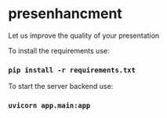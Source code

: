 # presenhancment
Let us improve the quality of your presentation

To install the requirements use:
### `pip install -r requirements.txt`

To start the server backend use:
### `uvicorn app.main:app`